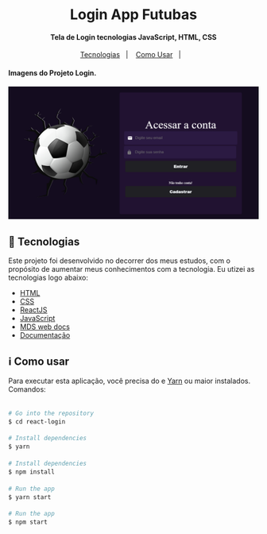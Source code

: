 <h1 align="center">
    Login App Futubas
</h1>

<h4 align="center">
  Tela de Login tecnologias JavaScript, HTML, CSS
</h4>

<p align="center">
  <a href="#rocket-tecnologias">Tecnologias</a>&nbsp;&nbsp;&nbsp;|&nbsp;&nbsp;&nbsp;
  <a href="#information_source-como-usar">Como Usar</a>&nbsp;&nbsp;&nbsp;|&nbsp;&nbsp;&nbsp;
</p>

<h4 align="left">
  Imagens do Projeto Login.
</h4>

<a href="/assets/login-futubas.png"><img src="/assets/login-futubas.png"/></a>

## :rocket: Tecnologias

Este projeto foi desenvolvido no decorrer dos meus estudos, com o propósito de aumentar meus conhecimentos com a tecnologia. Eu utizei as tecnologias logo abaixo:

-  [HTML](https://developer.mozilla.org/pt-BR/docs/Web/HTML)
-  [CSS](https://developer.mozilla.org/pt-BR/docs/Web/CSS/)
-  [ReactJS](https://reactjs.org/)
-  [JavaScript](https://www.javascript.com/)
-  [MDS web docs](https://developer.mozilla.org/pt-BR/)
-  [Documentação](https://pt.wikipedia.org/wiki/JavaScript)

## :information_source: Como usar

Para executar esta aplicação, você precisa do e [Yarn](https://yarnpkg.com/) ou maior instalados. Comandos:

```bash

# Go into the repository
$ cd react-login

# Install dependencies
$ yarn

# Install dependencies
$ npm install

# Run the app
$ yarn start

# Run the app
$ npm start
```
